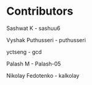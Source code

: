 # Contributors

Sashwat K - sashuu6

Vyshak Puthusseri - puthusseri

yctseng - gcd

Palash M - Palash-05

Nikolay Fedotenko - kalkolay
